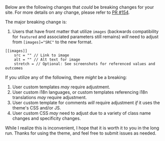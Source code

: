 Below are the following changes that *could* be breaking changes for your site. For more details on any change, please refer to [PR #154](https://github.com/pacollins/hugo-future-imperfect-slim/pull/154).

The major breaking change is:

1. Users that have front matter that utilize `images` (backwards compatibility for `featured` and associated parameters still remains) *will* need to adjust from `[images]="SRC"` to the new format.
```
[[images]]
    src = "" // Link to image
    alt = "" // Alt text for image
    stretch = // Optional: See screenshots for referenced values and outcomes
```

If you utilize any of the following, there *might* be a breaking:

1. User custom templates *may* require adjustment.
2. User custom i18n languages, or custom templates referencing i18n translations *may* require adjustment.
3. User custom template for comments *will* require adjustment *if* it uses the theme's CSS and/or JS.
4. User custom CSS *may* need to adjust due to a variety of class name changes and specificity changes.

While I realize this is inconvenient, I hope that it is worth it to you in the long run. Thanks for using the theme, and feel free to submit issues as needed.
